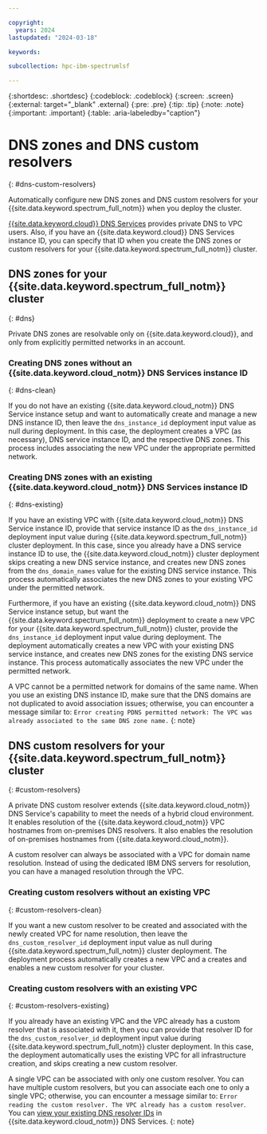 ```yaml
---

copyright:
  years: 2024
lastupdated: "2024-03-18"

keywords:

subcollection: hpc-ibm-spectrumlsf

---
```


{:shortdesc: .shortdesc}
{:codeblock: .codeblock}
{:screen: .screen}
{:external: target="_blank" .external}
{:pre: .pre}
{:tip: .tip}
{:note: .note}
{:important: .important}
{:table: .aria-labeledby="caption"}

# DNS zones and DNS custom resolvers
{: #dns-custom-resolvers}

Automatically configure new DNS zones and DNS custom resolvers for your {{site.data.keyword.spectrum_full_notm}} when you deploy the cluster.

[{{site.data.keyword.cloud}} DNS Services](/docs/dns-svcs?topic=dns-svcs-getting-started) provides private DNS to VPC users. Also, if you have an {{site.data.keyword.cloud}} DNS Services instance ID, you can specify that ID when you create the DNS zones or custom resolvers for your {{site.data.keyword.spectrum_full_notm}} cluster.

## DNS zones for your {{site.data.keyword.spectrum_full_notm}} cluster
{: #dns}

Private DNS zones are resolvable only on {{site.data.keyword.cloud}}, and only from explicitly permitted networks in an account.

### Creating DNS zones without an {{site.data.keyword.cloud_notm}} DNS Services instance ID
{: #dns-clean}

If you do not have an existing {{site.data.keyword.cloud_notm}} DNS Service instance setup and want to automatically create and manage a new DNS instance ID, then leave the `dns_instance_id` deployment input value as null during deployment. In this case, the deployment creates a VPC (as necessary), DNS service instance ID, and the respective DNS zones. This process includes associating the new VPC under the appropriate permitted network.

### Creating DNS zones with an existing {{site.data.keyword.cloud_notm}} DNS Services instance ID
{: #dns-existing}

If you have an existing VPC with {{site.data.keyword.cloud_notm}} DNS Service instance ID, provide that service instance ID as the `dns_instance_id` deployment input value during {{site.data.keyword.spectrum_full_notm}} cluster deployment. In this case, since you already have a DNS service instance ID to use, the {{site.data.keyword.cloud_notm}} cluster deployment skips creating a new DNS service instance, and creates new DNS zones from the `dns_domain_names` value for the existing DNS service instance. This process automatically associates the new DNS zones to your existing VPC under the permitted network.

Furthermore, if you have an existing {{site.data.keyword.cloud_notm}} DNS Service instance setup, but want the {{site.data.keyword.spectrum_full_notm}} deployment to create a new VPC for your {{site.data.keyword.spectrum_full_notm}} cluster, provide the `dns_instance_id` deployment input value during deployment. The deployment automatically creates a new VPC with your existing DNS service instance, and creates new DNS zones for the existing DNS service instance. This process automatically associates the new VPC under the permitted network.

A VPC cannot be a permitted network for domains of the same name. When you use an existing DNS instance ID, make sure that the DNS domains are not duplicated to avoid association issues; otherwise, you can encounter a message similar to: `Error creating PDNS permitted network: The VPC was already associated to the same DNS zone name.`
{: note}

## DNS custom resolvers for your {{site.data.keyword.spectrum_full_notm}} cluster
{: #custom-resolvers}

A private DNS custom resolver extends {{site.data.keyword.cloud_notm}} DNS Service's capability to meet the needs of a hybrid cloud environment. It enables resolution of the {{site.data.keyword.cloud_notm}} VPC hostnames from on-premises DNS resolvers. It also enables the resolution of on-premises hostnames from {{site.data.keyword.cloud_notm}}.

A custom resolver can always be associated with a VPC for domain name resolution. Instead of using the dedicated IBM DNS servers for resolution, you can have a managed resolution through the VPC.

### Creating custom resolvers without an existing VPC
{: #custom-resolvers-clean}

If you want a new custom resolver to be created and associated with the newly created VPC for name resolution, then leave the `dns_custom_resolver_id` deployment input value as null during {{site.data.keyword.spectrum_full_notm}} cluster deployment. The deployment process automatically creates a new VPC and a creates and enables a new custom resolver for your cluster.

### Creating custom resolvers with an existing VPC
{: #custom-resolvers-existing}

If you already have an existing VPC and the VPC already has a custom resolver that is associated with it, then you can provide that resolver ID for the `dns_custom_resolver_id` deployment input value during {{site.data.keyword.spectrum_full_notm}} cluster deployment. In this case, the deployment automatically uses the existing VPC for all infrastructure creation, and skips creating a new custom resolver.

A single VPC can be associated with only one custom resolver. You can have multiple custom resolvers, but you can associate each one to only a single VPC; otherwise, you can encounter a message similar to: `Error reading the custom resolver. The VPC already has a custom resolver`. You can [view your existing DNS resolver IDs](/docs/dns-svcs?topic=dns-svcs-details-cr&interface=ui) in {{site.data.keyword.cloud_notm}} DNS Services.
{: note}
